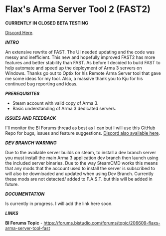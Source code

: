 # Flax's Arma Server Tool 2 (FAST2)


**CURRENTLY IN CLOSED BETA TESTING**

[Discord Here](https://discord.gg/tkS4evC).

**_INTRO_**

An extensive rewrite of FAST. The UI needed updating and the code was messy and inefficient. This new and hopefully improved FAST2 has more features and better stability than FAST. As before I decided to build FAST to help automate and speed up the deployment of Arma 3 servers on Windows. Thanks go out to Optix for his Remote Arma Server tool that gave me some ideas for my tool. Also, a massive thank you to Kju for his continued bug reporting and ideas. 
 

**_PREREQUISITES_**

- Steam account with valid copy of Arma 3.
- Basic understanding of Arma 3 dedicated servers.

_**ISSUES AND FEEDBACK**_

I'll monitor the BI Forums thread as best as I can but I will use this GitHub Repo for bugs, issues and feature suggestions. [Discord also available here](https://discord.gg/tkS4evC).
 

_**DEV BRANCH WARNING**_

Due to the available server builds on steam, to install a dev branch server you must install the main Arma 3 application dev branch then launch using the included server binaries. Due to the way SteamCMD works this means that any mods that the account used to install the server is subscribed to will also be downloaded and updated when using Dev Branch. Currently these mods are not detected/ added to F.A.S.T. but this will be added in future.

          

_**DOCUMENTATION**_

Is currently in progress. I will add the link here soon.
  
_**LINKS**_

**BI Forums Topic** - https://forums.bistudio.com/forums/topic/206609-flaxs-arma-server-tool-fast
